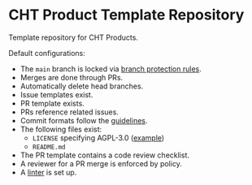 # CHT Product Template Repository
Template repository for CHT Products.

Default configurations:

- The `main` branch is locked via [branch protection rules](https://docs.github.com/en/repositories/configuring-branches-and-merges-in-your-repository/managing-protected-branches/managing-a-branch-protection-rule).
- Merges are done through PRs.
- Automatically delete head branches.
- Issue templates exist.
- PR template exists.
- PRs reference related issues.
- Commit formats follow the [guidelines](https://docs.communityhealthtoolkit.org/contribute/code/workflow/#commits). 
- The following files exist:
    - `LICENSE` specifying AGPL-3.0 ([example](https://github.com/medic/cht-core/blob/master/LICENSE))
    - `README.md`
- The PR template contains a code review checklist.
- A reviewer for a PR merge is enforced by policy.
- A [linter](https://github.com/medic/eslint-config) is set up.